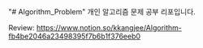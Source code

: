 "# Algorithm_Problem" 
개인 알고리즘 문제 공부 리포입니다.

Review: https://www.notion.so/kkangjee/Algorithm-fb4be2046a23498395f7b6b1f376eeb0
